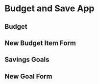 # Budget and Save App



## Budget



## New Budget Item Form



## Savings Goals



## New Goal Form


